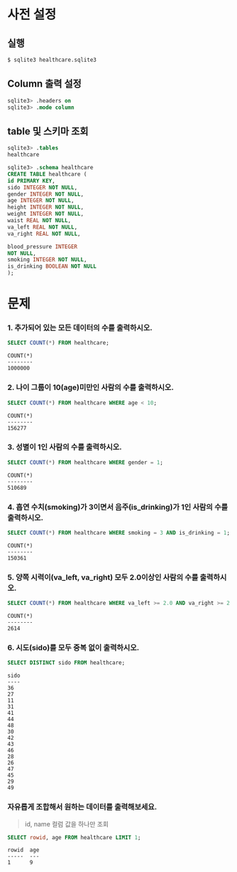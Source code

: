# 사전 설정

## 실행

```bash
$ sqlite3 healthcare.sqlite3 
```

## Column 출력 설정

```sql
sqlite3> .headers on 
sqlite3> .mode column
```

## table 및 스키마 조회

```sql
sqlite3> .tables
healthcare

sqlite3> .schema healthcare
CREATE TABLE healthcare (
id PRIMARY KEY,        
sido INTEGER NOT NULL, 
gender INTEGER NOT NULL,
age INTEGER NOT NULL,  
height INTEGER NOT NULL,
weight INTEGER NOT NULL,
waist REAL NOT NULL,   
va_left REAL NOT NULL, 
va_right REAL NOT NULL,

blood_pressure INTEGER 
NOT NULL,
smoking INTEGER NOT NULL,
is_drinking BOOLEAN NOT NULL
);
```

# 문제

### 1. 추가되어 있는 모든 데이터의 수를 출력하시오.

```sql
SELECT COUNT(*) FROM healthcare;
```

```
COUNT(*)
--------
1000000
```

### 2. 나이 그룹이 10(age)미만인 사람의 수를 출력하시오.

```sql
SELECT COUNT(*) FROM healthcare WHERE age < 10;
```

```
COUNT(*)
--------
156277
```

### 3. 성별이 1인 사람의 수를 출력하시오.

```sql
SELECT COUNT(*) FROM healthcare WHERE gender = 1;
```

```
COUNT(*)
--------
510689
```

### 4. 흡연 수치(smoking)가 3이면서 음주(is_drinking)가 1인 사람의 수를 출력하시오.

```sql
SELECT COUNT(*) FROM healthcare WHERE smoking = 3 AND is_drinking = 1;
```

```
COUNT(*)
--------
150361
```

### 5. 양쪽 시력이(va_left, va_right) 모두 2.0이상인 사람의 수를 출력하시오.

```sql
SELECT COUNT(*) FROM healthcare WHERE va_left >= 2.0 AND va_right >= 2.0;
```

```
COUNT(*)
--------
2614
```

### 6. 시도(sido)를 모두 중복 없이 출력하시오.

```sql
SELECT DISTINCT sido FROM healthcare;
```

```
sido
----
36
27
11
31
41
44
48
30
42
43
46
28
26
47
45
29
49
```

### 자유롭게 조합해서 원하는 데이터를 출력해보세요.

> id, name 컬럼 값을 하나만 조회

```sql
SELECT rowid, age FROM healthcare LIMIT 1;
```

```
rowid  age
-----  ---
1      9
```
